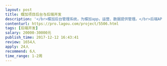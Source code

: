 ```yaml
---                
layout: post       
title: 蝶加项目后台与后端开发           
description: '</br>蝶加后台管理系统，为蝶加app，运营、数据提供管理。</br>后端API开发，为蝶加app、蝶加后台管理系统提供API服务支持。</br>'     
contenturl: https://pro.lagou.com/project/5506.html      
tags: [后端开发]            
salary: 20000-30000元          
publish_time: 2017-12-12 16:43:41         
review: 1654人                   
apply: 24人                   
recommend: 6人                   
time_range: 1-2周              
---                 
```


